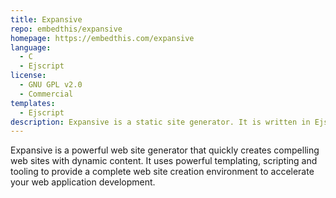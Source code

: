 ```yaml
---
title: Expansive
repo: embedthis/expansive
homepage: https://embedthis.com/expansive
language:
  - C
  - Ejscript
license:
  - GNU GPL v2.0
  - Commercial
templates:
  - Ejscript
description: Expansive is a static site generator. It is written in Ejscript, and is blazing fast.
---
```


Expansive is a powerful web site generator that quickly creates compelling web sites with dynamic content.
It uses powerful templating, scripting and tooling to provide a complete web site creation environment
to accelerate your web application development.
